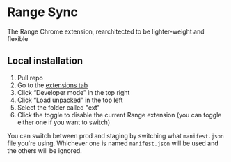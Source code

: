 # Range Sync
The Range Chrome extension, rearchitected to be lighter-weight and flexible

## Local installation
1. Pull repo
2. Go to the [extensions tab](chrome://extensions/)
3. Click “Developer mode” in the top right
4. Click “Load unpacked” in the top left
5. Select the folder called "ext"
6. Click the toggle to disable the current Range extension (you can toggle either one if you want to switch)

You can switch between prod and staging by switching what `manifest.json` file
you're using. Whichever one is named `manifest.json` will be used and the others
will be ignored.
